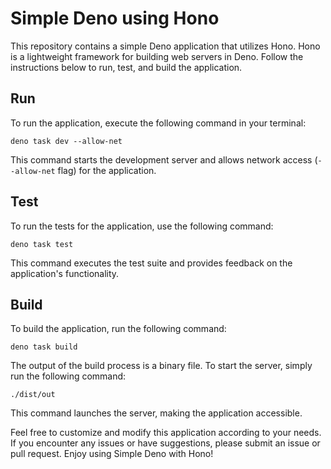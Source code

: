 # Simple Deno using Hono

This repository contains a simple Deno application that utilizes Hono. Hono is a
lightweight framework for building web servers in Deno. Follow the instructions
below to run, test, and build the application.

## Run

To run the application, execute the following command in your terminal:

```shell
deno task dev --allow-net
```

This command starts the development server and allows network access
(`--allow-net` flag) for the application.

## Test

To run the tests for the application, use the following command:

```shell
deno task test
```

This command executes the test suite and provides feedback on the application's
functionality.

## Build

To build the application, run the following command:

```shell
deno task build
```

The output of the build process is a binary file. To start the server, simply
run the following command:

```shell
./dist/out
```

This command launches the server, making the application accessible.

Feel free to customize and modify this application according to your needs. If
you encounter any issues or have suggestions, please submit an issue or pull
request. Enjoy using Simple Deno with Hono!
